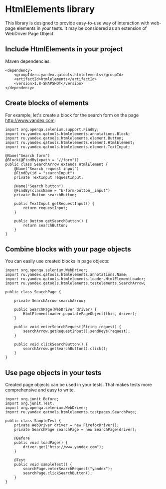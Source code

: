 HtmlElements library
====================

This library is designed to provide easy-to-use way of interaction with web-page elements in your tests. It may be 
considered as an extension of WebDriver Page Object.

Include HtmlElements in your project
------------------------------------
Maven dependencies:

    <dependency>
        <groupId>ru.yandex.qatools.htmlelements</groupId>
        <artifactId>htmlelements</artifactId>
        <version>1.8-SNAPSHOT</version>
    </dependency>

Create blocks of elements
-------------------------
For example, let's create a block for the search form on the page http://www.yandex.com:

    import org.openqa.selenium.support.FindBy;
    import ru.yandex.qatools.htmlelements.annotations.Block;
    import ru.yandex.qatools.htmlelements.element.Button;
    import ru.yandex.qatools.htmlelements.element.HtmlElement;
    import ru.yandex.qatools.htmlelements.element.TextInput;

    @Name("Search form")
    @Block(@FindBy(xpath = "//form"))
    public class SearchArrow extends HtmlElement {
        @Name("Search request input")
        @FindBy(id = "searchInput")
        private TextInput requestInput;

        @Name("Search button")
        @FindBy(className = "b-form-button__input")
        private Button searchButton;

        public TextInput getRequestInput() {
            return requestInput;
        }

        public Button getSearchButton() {
            return searchButton;
        }
    }

Combine blocks with your page objects
-------------------------------
You can easily use created blocks in page objects:

    import org.openqa.selenium.WebDriver;
    import ru.yandex.qatools.htmlelements.annotations.Name;
    import ru.yandex.qatools.htmlelements.loader.HtmlElementLoader;
    import ru.yandex.qatools.htmlelements.testelements.SearchArrow;

    public class SearchPage {

        private SearchArrow searchArrow;

        public SearchPage(WebDriver driver) {
            HtmlElementLoader.populatePageObject(this, driver);
        }

        public void enterSearchRequest(String request) {
            searchArrow.getRequestInput().sendKeys(request);
        }
        
        public void clickSearchButton() {
            searchArrow.getSearchButton().click();
        }        
    }

Use page objects in your tests
------------------------------
Created page objects can be used in your tests. That makes tests more comprehensive and easy to write.

    import org.junit.Before;
    import org.junit.Test;
    import org.openqa.selenium.WebDriver;
    import ru.yandex.qatools.htmlelements.testpages.SearchPage;
        
    public class SampleTest {
        private WebDriver driver = new FirefoxDriver();
        private SearchPage searchPage = new SearchPage(driver);
    
        @Before
        public void loadPage() {
            driver.get("http://www.yandex.com");
        }
    
        @Test
        public void sampleTest() {
            searchPage.enterSearchRequest("yandex");
            searchPage.clickSearchButton();
        }
    }